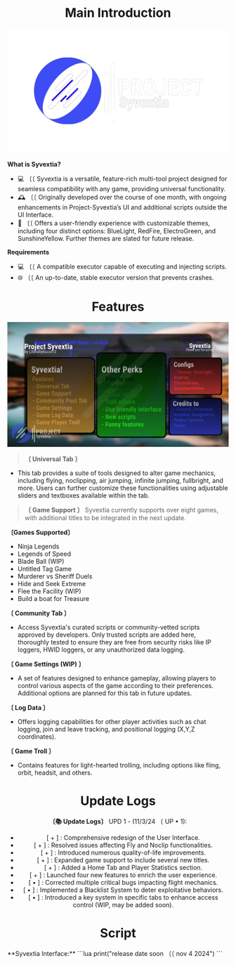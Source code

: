 <div align="center">

# Main Introduction

![Preview](https://raw.githubusercontent.com/LiterallyBacon12/Syvextia/refs/heads/main/img/logo.png)

</div>

<div align="left">

**What is Syvextia?**

- 💻 〔〔 Syvextia is a versatile, feature-rich multi-tool project designed for seamless compatibility with any game, providing universal functionality.
- 🕰 〔〔 Originally developed over the course of one month, with ongoing enhancements in Project-Syvextia’s UI and additional scripts outside the UI Interface.
- 👥️️ 〔〔 Offers a user-friendly experience with customizable themes, including four distinct options: BlueLight, RedFire, ElectroGreen, and SunshineYellow. Further themes are slated for future release.

**Requirements**

- 💻 〔〔 A compatible executor capable of executing and injecting scripts.
- 🌐 〔〔 An up-to-date, stable executor version that prevents crashes.

</div>

<div align="center">

# Features

![Preview](https://raw.githubusercontent.com/LiterallyBacon12/Syvextia/refs/heads/main/img/FeaturesHAHA.png)

</div>

> **〔 Universal Tab 〕**
- This tab provides a suite of tools designed to alter game mechanics, including flying, noclipping, air jumping, infinite jumping, fullbright, and more. Users can further customize these functionalities using adjustable sliders and textboxes available within the tab.

> **〔 Game Support 〕**
Syvextia currently supports over eight games, with additional titles to be integrated in the next update.

**〔Games Supported〕**
- Ninja Legends
- Legends of Speed
- Blade Ball (WIP)
- Untitled Tag Game
- Murderer vs Sheriff Duels
- Hide and Seek Extreme
- Flee the Facility (WIP)
- Build a boat for Treasure

 **〔 Community Tab 〕**
- Access Syvextia's curated scripts or community-vetted scripts approved by developers. Only trusted scripts are added here, thoroughly tested to ensure they are free from security risks like IP loggers, HWID loggers, or any unauthorized data logging.

 **〔 Game Settings (WIP) 〕**
- A set of features designed to enhance gameplay, allowing players to control various aspects of the game according to their preferences. Additional options are planned for this tab in future updates.

 **〔 Log Data 〕**
- Offers logging capabilities for other player activities such as chat logging, join and leave tracking, and positional logging (X,Y,Z coordinates).

 **〔 Game Troll 〕**
- Contains features for light-hearted trolling, including options like fling, orbit, headsit, and others.

<div align="center">

# Update Logs

**〔📚 Update Logs〕**
UPD 1 - (11/3/24 〔 UP • 1):
- [ + ] : Comprehensive redesign of the User Interface.
- [ + ] : Resolved issues affecting Fly and Noclip functionalities.
- [ + ] : Introduced numerous quality-of-life improvements.
- [ + ] : Expanded game support to include several new titles.
- [ + ] : Added a Home Tab and Player Statistics section.
- [ + ] : Launched four new features to enrich the user experience.
- [ • ] : Corrected multiple critical bugs impacting flight mechanics.
- [ • ] : Implemented a Blacklist System to deter exploitative behaviors.
- [ • ] : Introduced a key system in specific tabs to enhance access control (WIP, may be added soon).

</div>

<div align="center">

# Script
</div>
**Syvextia Interface:**
```lua
print("release date soon 〔〔 nov 4 2024")
```

